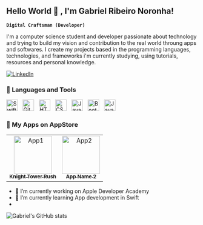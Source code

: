 ## Hello World 👋 , I'm Gabriel Ribeiro Noronha!

**`Digital Craftsman (Developer)`**

I'm a computer science student and developer passionate about technology and trying to build my vision and contribution to the real world throung apps and softwares. I create my projects based in the programming languages, technologies, and frameworks i'm currently studying, using tutorials, resources and personal knowledge.
<!--
**bielr98/bielr98** is a ✨ _special_ ✨ repository because its `README.md` (this file) appears on your GitHub profile.
Here are some ideas to get you started:
-->
[![LinkedIn](https://custom-icon-badges.demolab.com/badge/-LinkedIn-blue?style=for-the-badge&logo=linkedin&logoSource=feather&logoColor=white)](https://www.linkedin.com/in/gabriel-ribeiro-noronha-97059b154/)

### 🧰 Languages and Tools
<img align="left" alt="Swift" width="30px" style="padding-right:10px;" src="https://cdn.jsdelivr.net/gh/devicons/devicon@latest/icons/swift/swift-original.svg" />
<img align="left" alt="Git" width="30px" style="padding-right:10px;" src="https://cdn.jsdelivr.net/gh/devicons/devicon/icons/git/git-original.svg" />
<img align="left" alt="HTML" width="30px" style="padding-right:10px;" src="https://cdn.jsdelivr.net/gh/devicons/devicon/icons/html5/html5-plain.svg" />
<img align="left" alt="CSS" width="30px" style="padding-right:10px;" src="https://cdn.jsdelivr.net/gh/devicons/devicon/icons/css3/css3-plain.svg" />
<img align="left" alt="JavaScript" width="30px" style="padding-right:10px;" src="https://cdn.jsdelivr.net/gh/devicons/devicon/icons/javascript/javascript-plain.svg" />
<img align="left" alt="BootsTrap" width="30px" style="padding-right:10px;" src="https://cdn.jsdelivr.net/gh/devicons/devicon@latest/icons/bootstrap/bootstrap-original.svg"/>
<img align="left" alt="Java" width="30px" style="padding-right:10px;" src="https://cdn.jsdelivr.net/gh/devicons/devicon/icons/java/java-original.svg"/>
<br>

#

### 📲 My Apps on AppStore

<table>
  <tr>
    <td align="center">
      <a href="[https://apps.apple.com/app/id1234567890](https://apps.apple.com/br/app/knight-tower-rush/id6451394734)">
        <img src="https://is1-ssl.mzstatic.com/image/thumb/Purple126/v4/60/7c/a8/607ca872-1b0e-02c0-0a46-a09152c8094b/AppIcon-1x_U007ephone-0-85-220.jpeg/246x0w.webp" width="100px;" alt="App1"/><br />
        <sub><b>Knight Tower Rush</b></sub>
      </a>
    </td>
    <td align="center">
      <a href="https://apps.apple.com/app/id0987654321">
        <img src="https://link-para-o-icone-do-seu-app2.png" width="100px;" alt="App2"/><br />
        <sub><b>App Name 2</b></sub>
      </a>
    </td>
  </tr>
  <!-- Adicione mais aplicativos conforme necessário -->
</table>

- 🔭 I’m currently working on Apple Developer Academy
- 🌱 I’m currently learning App development in Swift
- 
![Gabriel's GitHub stats](https://github-readme-stats.vercel.app/api?username=bielr98&show_icons=true&theme=radical)



<!--
- 👯 I’m looking to collaborate on ...
- 🤔 I’m looking for help with ...
- 💬 Ask me about ...
- 📫 How to reach me: ...
- 😄 Pronouns: ...
- ⚡ Fun fact: ...
-->
